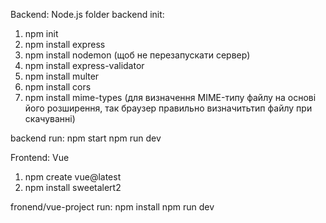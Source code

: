 Backend: Node.js
folder backend init:
1. npm init
2. npm install express
3. npm install nodemon (щоб не перезапускати сервер)
4. npm install express-validator
5. npm install multer
6. npm install cors
7. npm install mime-types  (для визначення MIME-типу файлу на основі його розширення, так браузер правильно визначитьтип файлу при скачуванні)



backend run:
npm start
npm run dev

Frontend: Vue
1. npm create vue@latest
2. npm install sweetalert2


fronend/vue-project run:
npm install
npm run dev